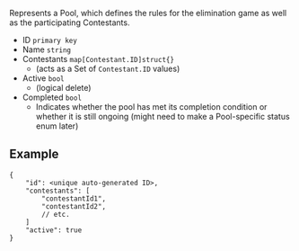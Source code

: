 Represents a Pool, which defines the rules for the elimination game as well as the participating Contestants.

- ID `primary key`
- Name `string`
- Contestants `map[Contestant.ID]struct{}`
	- (acts as a Set of `Contestant.ID` values)
- Active `bool`
	- (logical delete)
- Completed `bool`
	- Indicates whether the pool has met its completion condition or whether it is still ongoing (might need to make a Pool-specific status enum later)

## Example
```
{
	"id": <unique auto-generated ID>,
	"contestants": [
		"contestantId1",
		"contestantId2",
		// etc.
	]
	"active": true
}